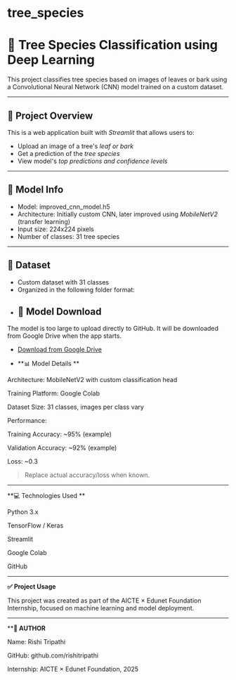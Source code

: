 # tree_species
# 🌳 Tree Species Classification using Deep Learning

This project classifies tree species based on images of leaves or bark using a Convolutional Neural Network (CNN) model trained on a custom dataset.

---

## 📌 Project Overview

This is a web application built with *Streamlit* that allows users to:
- Upload an image of a tree's *leaf or bark*
- Get a prediction of the *tree species*
- View model's *top predictions and confidence levels*

---

## 🧠 Model Info

- Model: improved_cnn_model.h5
- Architecture: Initially custom CNN, later improved using *MobileNetV2* (transfer learning)
- Input size: 224x224 pixels
- Number of classes: 31 tree species

---

## 📁 Dataset

- Custom dataset with 31 classes
- Organized in the following folder format:
- ## 🔗 Model Download

The model is too large to upload directly to GitHub. It will be downloaded from Google Drive when the app starts.

- [Download from Google Drive](https://drive.google.com/file/d/1cr6auu91YRz9Nzf_lqEmgvyfVP-KSE1r/view?usp=sharing)


  
- **📊 Model Details
**


Architecture: MobileNetV2 with custom classification head

Training Platform: Google Colab

Dataset Size: 31 classes, images per class vary

Performance:

Training Accuracy: ~95% (example)

Validation Accuracy: ~92% (example)

Loss: ~0.3



> Replace actual accuracy/loss when known.




---

**💻 Technologies Used
**

Python 3.x

TensorFlow / Keras

Streamlit

Google Colab

GitHub



---

**✅ Project Usage**


This project was created as part of the AICTE × Edunet Foundation Internship, focused on machine learning and model deployment.


---

****🙋 AUTHOR**

Name: Rishi Tripathi

GitHub: github.com/rishitripathi

Internship: AICTE × Edunet Foundation, 2025
